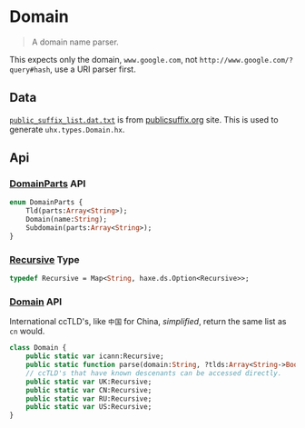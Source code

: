 # Domain

> A domain name parser.

This expects only the domain, `www.google.com`, not `http://www.google.com/?query#hash`, use a URI parser first.

## Data

[`public_suffix_list.dat.txt`](https://publicsuffix.org/list/public_suffix_list.dat) is from [publicsuffix.org](https://publicsuffix.org/) site. This is used to generate `uhx.types.Domain.hx`.

## Api

### [DomainParts](https://github.com/skial/domain-parser/blob/master/src/uhx/types/domains/DomainParts.hx) API

```Haxe
enum DomainParts {
    Tld(parts:Array<String>);
    Domain(name:String);
    Subdomain(parts:Array<String>);
}
```

### [Recursive](https://github.com/skial/domain-parser/blob/master/src/uhx/types/Recursive.hx) Type

```Haxe
typedef Recursive = Map<String, haxe.ds.Option<Recursive>>;
```

### [Domain](https://github.com/skial/domain-parser/blob/master/src/uhx/types/Domain.hx) API

International ccTLD's, like `中国` for China, _simplified_, return the same list as `cn` would.

```Haxe
class Domain {
    public static var icann:Recursive;
    public static function parse(domain:String, ?tlds:Array<String->Bool>, ?slds:Array<String->Bool>):haxe.ds.Option<Array<DomainParts>>;
    // ccTLD's that have known descenants can be accessed directly.
    public static var UK:Recursive;
    public static var CN:Recursive;
    public static var RU:Recursive;
    public static var US:Recursive;
}
```
